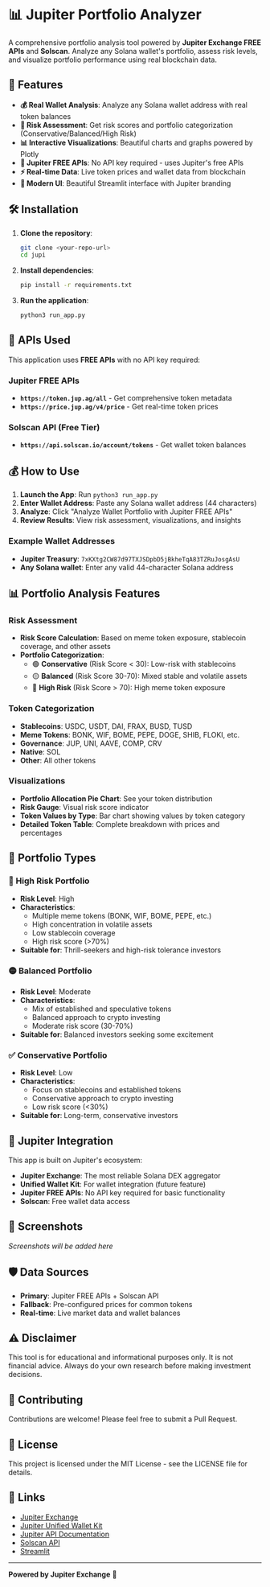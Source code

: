 # 📊 Jupiter Portfolio Analyzer

A comprehensive portfolio analysis tool powered by **Jupiter Exchange FREE APIs** and **Solscan**. Analyze any Solana wallet's portfolio, assess risk levels, and visualize portfolio performance using real blockchain data.

## 🚀 Features

- **💰 Real Wallet Analysis**: Analyze any Solana wallet address with real token balances
- **🎯 Risk Assessment**: Get risk scores and portfolio categorization (Conservative/Balanced/High Risk)
- **📊 Interactive Visualizations**: Beautiful charts and graphs powered by Plotly
- **🔗 Jupiter FREE APIs**: No API key required - uses Jupiter's free APIs
- **⚡ Real-time Data**: Live token prices and wallet data from blockchain
- **🎨 Modern UI**: Beautiful Streamlit interface with Jupiter branding

## 🛠️ Installation

1. **Clone the repository**:
   ```bash
   git clone <your-repo-url>
   cd jupi
   ```

2. **Install dependencies**:
   ```bash
   pip install -r requirements.txt
   ```

3. **Run the application**:
   ```bash
   python3 run_app.py
   ```

## 🔧 APIs Used

This application uses **FREE APIs** with no API key required:

### Jupiter FREE APIs
- **`https://token.jup.ag/all`** - Get comprehensive token metadata
- **`https://price.jup.ag/v4/price`** - Get real-time token prices

### Solscan API (Free Tier)
- **`https://api.solscan.io/account/tokens`** - Get wallet token balances

## 💰 How to Use

1. **Launch the App**: Run `python3 run_app.py`
2. **Enter Wallet Address**: Paste any Solana wallet address (44 characters)
3. **Analyze**: Click "Analyze Wallet Portfolio with Jupiter FREE APIs"
4. **Review Results**: View risk assessment, visualizations, and insights

### Example Wallet Addresses
- **Jupiter Treasury**: `7xKXtg2CW87d97TXJSDpbD5jBkheTqA83TZRuJosgAsU`
- **Any Solana wallet**: Enter any valid 44-character Solana address

## 📊 Portfolio Analysis Features

### Risk Assessment
- **Risk Score Calculation**: Based on meme token exposure, stablecoin coverage, and other assets
- **Portfolio Categorization**: 
  - 🟢 **Conservative** (Risk Score < 30): Low-risk with stablecoins
  - 🟡 **Balanced** (Risk Score 30-70): Mixed stable and volatile assets
  - 🔴 **High Risk** (Risk Score > 70): High meme token exposure

### Token Categorization
- **Stablecoins**: USDC, USDT, DAI, FRAX, BUSD, TUSD
- **Meme Tokens**: BONK, WIF, BOME, PEPE, DOGE, SHIB, FLOKI, etc.
- **Governance**: JUP, UNI, AAVE, COMP, CRV
- **Native**: SOL
- **Other**: All other tokens

### Visualizations
- **Portfolio Allocation Pie Chart**: See your token distribution
- **Risk Gauge**: Visual risk score indicator
- **Token Values by Type**: Bar chart showing values by token category
- **Detailed Token Table**: Complete breakdown with prices and percentages

## 🎯 Portfolio Types

### 🚨 High Risk Portfolio
- **Risk Level**: High
- **Characteristics**:
  - Multiple meme tokens (BONK, WIF, BOME, PEPE, etc.)
  - High concentration in volatile assets
  - Low stablecoin coverage
  - High risk score (>70%)
- **Suitable for**: Thrill-seekers and high-risk tolerance investors

### 🟡 Balanced Portfolio
- **Risk Level**: Moderate
- **Characteristics**:
  - Mix of established and speculative tokens
  - Balanced approach to crypto investing
  - Moderate risk score (30-70%)
- **Suitable for**: Balanced investors seeking some excitement

### ✅ Conservative Portfolio
- **Risk Level**: Low
- **Characteristics**:
  - Focus on stablecoins and established tokens
  - Conservative approach to crypto investing
  - Low risk score (<30%)
- **Suitable for**: Long-term, conservative investors

## 🔗 Jupiter Integration

This app is built on Jupiter's ecosystem:

- **Jupiter Exchange**: The most reliable Solana DEX aggregator
- **Unified Wallet Kit**: For wallet integration (future feature)
- **Jupiter FREE APIs**: No API key required for basic functionality
- **Solscan**: Free wallet data access

## 📱 Screenshots

*Screenshots will be added here*

## 🛡️ Data Sources

- **Primary**: Jupiter FREE APIs + Solscan API
- **Fallback**: Pre-configured prices for common tokens
- **Real-time**: Live market data and wallet balances

## ⚠️ Disclaimer

This tool is for educational and informational purposes only. It is not financial advice. Always do your own research before making investment decisions.

## 🤝 Contributing

Contributions are welcome! Please feel free to submit a Pull Request.

## 📄 License

This project is licensed under the MIT License - see the LICENSE file for details.

## 🔗 Links

- [Jupiter Exchange](https://jup.ag)
- [Jupiter Unified Wallet Kit](https://unified.jup.ag)
- [Jupiter API Documentation](https://station.jup.ag/docs/apis/swap-api)
- [Solscan API](https://public-api.solscan.io/docs/)
- [Streamlit](https://streamlit.io)

---

**Powered by Jupiter Exchange** 🚀 